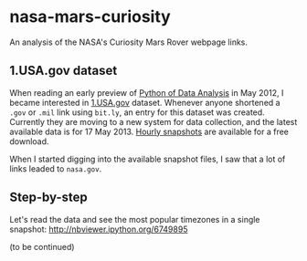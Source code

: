nasa-mars-curiosity
===================

An analysis of the NASA's Curiosity Mars Rover webpage links.

## 1.USA.gov dataset

When reading an early preview of [Python of Data Analysis](http://shop.oreilly.com/product/0636920023784.do) in May 2012, 
I became interested in [1.USA.gov](http://www.usa.gov/About/developer-resources/1usagov.shtml) dataset. 
Whenever anyone shortened a `.gov` or `.mil` link using `bit.ly`,
an entry for this dataset was created. 
Currently they are moving to a new system for data collection,
and the latest available data is for 17 May 2013.
[Hourly snapshots](http://1usagov.measuredvoice.com/) are available for a free download.

When I started digging into the available snapshot files, 
I saw that a lot of links leaded to `nasa.gov`.
 
## Step-by-step

Let's read the data and see the most popular timezones in a single snapshot:
http://nbviewer.ipython.org/6749895


(to be continued)
